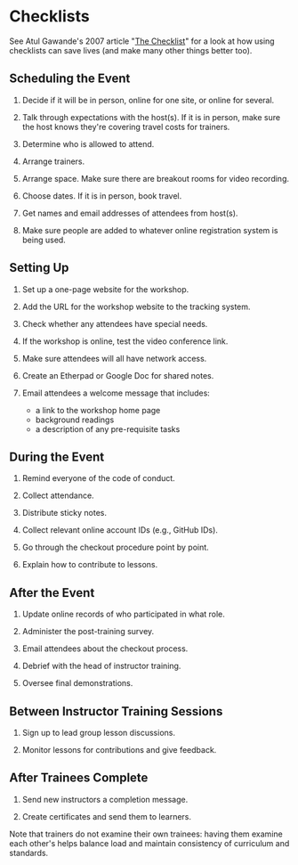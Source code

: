 # Checklists

See Atul Gawande's 2007 article "[The Checklist][gawande-checklist]"
for a look at how using checklists can save lives (and make many other
things better too).

## Scheduling the Event

1.  Decide if it will be in person, online for one site, or online for
    several.

1.  Talk through expectations with the host(s).  If it is in person,
    make sure the host knows they're covering travel costs for
    trainers.

1.  Determine who is allowed to attend.

1.  Arrange trainers.

1.  Arrange space.
    Make sure there are breakout rooms for video recording.

1.  Choose dates.
    If it is in person, book travel.

1.  Get names and email addresses of attendees from host(s).

1.  Make sure people are added to whatever online registration system is
    being used.

## Setting Up

1.  Set up a one-page website for the workshop.

1.  Add the URL for the workshop website to the tracking system.

1.  Check whether any attendees have special needs.

1.  If the workshop is online, test the video conference link.

1.  Make sure attendees will all have network access.

1.  Create an Etherpad or Google Doc for shared notes.

1.  Email attendees a welcome message that includes:
    *   a link to the workshop home page
    *   background readings
    *   a description of any pre-requisite tasks

## During the Event

1.  Remind everyone of the code of conduct.

1.  Collect attendance.

1.  Distribute sticky notes.

1.  Collect relevant online account IDs (e.g., GitHub IDs).

1.  Go through the checkout procedure point by point.

1.  Explain how to contribute to lessons.

## After the Event

1.  Update online records of who participated in what role.

1.  Administer the post-training survey.

1.  Email attendees about the checkout process.

1.  Debrief with the head of instructor training.

1.  Oversee final demonstrations.

## Between Instructor Training Sessions

1.  Sign up to lead group lesson discussions.

1.  Monitor lessons for contributions and give feedback.

## After Trainees Complete

1.  Send new instructors a completion message.

1.  Create certificates and send them to learners.

Note that trainers do not examine their own trainees:
having them examine each other's helps balance load
and maintain consistency of curriculum and standards.

[gawande-checklist]: http://www.newyorker.com/magazine/2007/12/10/the-checklist
